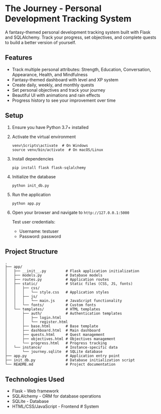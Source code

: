 # The Journey - Personal Development Tracking System

A fantasy-themed personal development tracking system built with Flask and SQLAlchemy. Track your progress, set objectives, and complete quests to build a better version of yourself.

## Features

- Track multiple personal attributes: Strength, Education, Conversation, Appearance, Health, and Mindfulness
- Fantasy-themed dashboard with level and XP system
- Create daily, weekly, and monthly quests
- Set personal objectives and track your journey
- Beautiful UI with animations and rain effects
- Progress history to see your improvement over time

## Setup

1. Ensure you have Python 3.7+ installed

2. Activate the virtual environment
   ```
   venv\Scripts\activate  # On Windows
   source venv/bin/activate  # On macOS/Linux
   ```

3. Install dependencies
   ```
   pip install flask flask-sqlalchemy
   ```

4. Initialize the database
   ```
   python init_db.py
   ```

5. Run the application
   ```
   python app.py
   ```

6. Open your browser and navigate to `http://127.0.0.1:5000`

   Test user credentials:
   - Username: testuser
   - Password: password

## Project Structure

```
.
├── app/
│   ├── __init__.py         # Flask application initialization
│   ├── models.py           # Database models
│   ├── routes.py           # Application routes
│   ├── static/             # Static files (CSS, JS, fonts)
│   │   ├── css/
│   │   │   └── style.css   # Application styles
│   │   ├── js/
│   │   │   └── main.js     # JavaScript functionality
│   │   └── fonts/          # Custom fonts
│   └── templates/          # HTML templates
│       ├── auth/           # Authentication templates
│       │   ├── login.html
│       │   └── register.html
│       ├── base.html       # Base template
│       ├── dashboard.html  # Main dashboard
│       ├── quests.html     # Quest management
│       ├── objectives.html # Objectives management
│       └── progress.html   # Progress tracking
│   └── instance/           # Instance-specific data
│       └── journey.sqlite  # SQLite database
├── app.py                  # Application entry point
├── init_db.py              # Database initialization script
└── README.md               # Project documentation
```

## Technologies Used

- Flask - Web framework
- SQLAlchemy - ORM for database operations
- SQLite - Database
- HTML/CSS/JavaScript - Frontend #   S y s t e m  
 